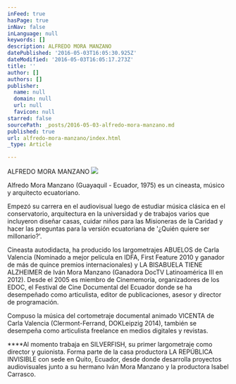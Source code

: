 ```yaml
---
inFeed: true
hasPage: true
inNav: false
inLanguage: null
keywords: []
description: ALFREDO MORA MANZANO
datePublished: '2016-05-03T16:05:30.925Z'
dateModified: '2016-05-03T16:05:17.273Z'
title: ''
author: []
authors: []
publisher:
  name: null
  domain: null
  url: null
  favicon: null
starred: false
sourcePath: _posts/2016-05-03-alfredo-mora-manzano.md
published: true
url: alfredo-mora-manzano/index.html
_type: Article

---
```

ALFREDO MORA MANZANO
![](https://the-grid-user-content.s3-us-west-2.amazonaws.com/00d69944-f5d1-47c7-b701-be46d696c2e4.jpg)

Alfredo Mora Manzano (Guayaquil - Ecuador, 1975) es un cineasta, músico y arquitecto ecuatoriano.

Empezó su carrera en el audiovisual luego de estudiar música clásica en el conservatorio, arquitectura en la universidad y de trabajos varios que incluyeron diseñar casas, cuidar niños para las Misioneras de la Caridad y hacer las preguntas para la versión ecuatoriana de '¿Quién quiere ser millonario?'.

Cineasta autodidacta, ha producido los largometrajes ABUELOS de Carla Valencia (Nominado a mejor película en IDFA, First Feature 2010 y ganador de más de quince premios internacionales) y LA BISABUELA TIENE ALZHEIMER de Iván Mora Manzano (Ganadora DocTV Latinoamérica III en 2012). Desde el 2005 es miembro de Cinememoria, organizadores de los EDOC, el Festival de Cine Documental del Ecuador donde se ha desempeñado como articulista, editor de publicaciones, asesor y director de programación. 

Compuso la música del cortometraje documental animado VICENTA de Carla Valencia (Clermont-Ferrand, DOKLeipzig 2014), también se desempeña como articulista freelance en medios digitales y revistas. 

****Al momento trabaja en SILVERFISH, su primer largometraje como director y guionista. Forma parte de la casa productora LA REPÚBLICA INVISIBLE con sede en Quito, Ecuador, desde donde desarrolla proyectos audiovisuales junto a su hermano Iván Mora Manzano y la productora Isabel Carrasco.